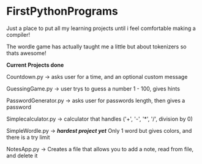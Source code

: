 # FirstPythonPrograms

Just a place to put all my learning projects until i feel comfortable making a compiler!

The wordle game has actually taught me a little but about tokenizers so thats awesome!

**Current Projects done**

Countdown.py -> asks user for a time, and an optional custom message

GuessingGame.py -> user trys to guess a number 1 - 100, gives hints

PasswordGenerator.py -> asks user for passwords length, then gives a password

Simplecalculator.py -> calculator that handles ('+', '-', '*', '/', division by 0)

SimpleWordle.py -> ***hardest project yet*** Only 1 word but gives colors, and there is a try limit

NotesApp.py -> Creates a file that allows you to add a note, read from file, and delete it